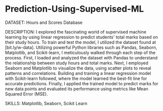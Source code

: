 # Prediction-Using-Supervised-ML

DATASET: Hours and Scores Database

DESCRIPTION:
I explored the fascinating world of supervised machine learning by using linear regression to predict students' total marks based on their study hours. To train and test the model, I utilized the dataset found at [bit.ly/w-data]. Utilizing powerful Python libraries such as Pandas, Seaborn, Matplotlib, and Scikit-learn, I meticulously walked through each step of the process. First, I loaded and analyzed the dataset with Pandas to understand the relationship between study hours and total marks. Next, I employed Seaborn and Matplotlib to visualize the data, using scatter plots to reveal patterns and correlations. Building and training a linear regression model with Scikit-learn followed, where the model learned the best-fit line for accurate predictions. Finally, I applied the trained model to predict marks for new data points and evaluated its performance using metrics like Mean Squared Error (MSE).

SKILLS: Matplotlib, Seaborn, Scikit Learn
